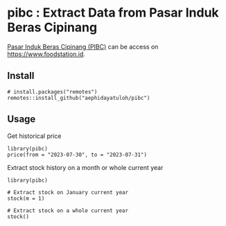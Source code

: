 # pibc : Extract Data from Pasar Induk Beras Cipinang

[Pasar Induk Beras Cipinang (PIBC)](https://www.foodstation.id) can be access on https://www.foodstation.id.

## Install

```
# install.packages("remotes")
remotes::install_github("aephidayatuloh/pibc")
```

## Usage

Get historical price

``` 
library(pibc)
price(from = "2023-07-30", to = "2023-07-31")
```

Extract stock history on a month or whole current year

``` 
library(pibc)

# Extract stock on January current year
stock(m = 1)

# Extract stock on a whole current year
stock()
```
